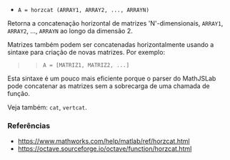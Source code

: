 * `A = horzcat (ARRAY1, ARRAY2, ..., ARRAYN)`

Retorna a concatenação horizontal de matrizes 'N'-dimensionais, `ARRAY1`,
`ARRAY2`, ..., `ARRAYN` ao longo da dimensão 2.

Matrizes também podem ser concatenadas horizontalmente usando a sintaxe para
criação de novas matrizes. Por exemplo:

>> `A = [MATRIZ1, MATRIZ2, ...]`

Esta sintaxe é um pouco mais eficiente porque o parser do MathJSLab
pode concatenar as matrizes sem a sobrecarga de uma chamada de função.

Veja também: `cat`, `vertcat`.

### Referências

* https://www.mathworks.com/help/matlab/ref/horzcat.html
* https://octave.sourceforge.io/octave/function/horzcat.html
